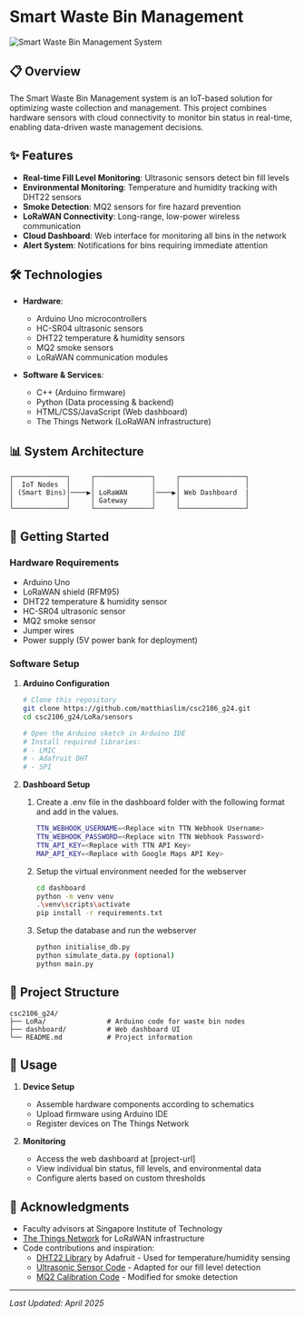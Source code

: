 # Smart Waste Bin Management

![Smart Waste Bin Management System](https://github.com/user-attachments/assets/e73b523b-c91c-491e-9ac6-e1af3a18a490)

## 📋 Overview

The Smart Waste Bin Management system is an IoT-based solution for optimizing waste collection and management. This project combines hardware sensors with cloud connectivity to monitor bin status in real-time, enabling data-driven waste management decisions.

## ✨ Features

- **Real-time Fill Level Monitoring**: Ultrasonic sensors detect bin fill levels
- **Environmental Monitoring**: Temperature and humidity tracking with DHT22 sensors
- **Smoke Detection**: MQ2 sensors for fire hazard prevention
- **LoRaWAN Connectivity**: Long-range, low-power wireless communication
- **Cloud Dashboard**: Web interface for monitoring all bins in the network
- **Alert System**: Notifications for bins requiring immediate attention

## 🛠️ Technologies

- **Hardware**:
  - Arduino Uno microcontrollers
  - HC-SR04 ultrasonic sensors
  - DHT22 temperature & humidity sensors
  - MQ2 smoke sensors
  - LoRaWAN communication modules

- **Software & Services**:
  - C++ (Arduino firmware)
  - Python (Data processing & backend)
  - HTML/CSS/JavaScript (Web dashboard)
  - The Things Network (LoRaWAN infrastructure)

## 📊 System Architecture

```
┌─────────────┐     ┌──────────────┐     ┌────────────────┐
│  IoT Nodes  │     │              │     │                │
│ (Smart Bins)│────▶│ LoRaWAN      │────▶│ Web Dashboard  |
│             │     │ Gateway      │     │                │     
└─────────────┘     └──────────────┘     └────────────────┘     
```

## 🚀 Getting Started

### Hardware Requirements

- Arduino Uno
- LoRaWAN shield (RFM95)
- DHT22 temperature & humidity sensor
- HC-SR04 ultrasonic sensor
- MQ2 smoke sensor
- Jumper wires
- Power supply (5V power bank for deployment)

### Software Setup

1. **Arduino Configuration**
   ```bash
   # Clone this repository
   git clone https://github.com/matthiaslim/csc2106_g24.git
   cd csc2106_g24/LoRa/sensors
   
   # Open the Arduino sketch in Arduino IDE
   # Install required libraries:
   # - LMIC
   # - Adafruit DHT
   # - SPI
   ```

2. **Dashboard Setup**
   
   1. Create a .env file in the dashboard folder with the following format and add in the values.

      ```bash
      TTN_WEBHOOK_USERNAME=<Replace witn TTN Webhook Username>
      TTN_WEBHOOK_PASSWORD=<Replace witn TTN Webhook Password>
      TTN_API_KEY=<Replace with TTN API Key>
      MAP_API_KEY=<Replace with Google Maps API Key>
      ```

   2. Setup the virtual environment needed for the webserver

      ```bash
      cd dashboard
      python -m venv venv
      .\venv\scripts\activate
      pip install -r requirements.txt
      ```
   
   3. Setup the database and run the webserver

      ```bash
      python initialise_db.py
      python simulate_data.py (optional)
      python main.py
      ```

## 📁 Project Structure

```
csc2106_g24/
├── LoRa/               # Arduino code for waste bin nodes
├── dashboard/          # Web dashboard UI
└── README.md           # Project information
```

## 📝 Usage

1. **Device Setup**
   - Assemble hardware components according to schematics
   - Upload firmware using Arduino IDE
   - Register devices on The Things Network

2. **Monitoring**
   - Access the web dashboard at [project-url]
   - View individual bin status, fill levels, and environmental data
   - Configure alerts based on custom thresholds

## 🙏 Acknowledgments

- Faculty advisors at Singapore Institute of Technology
- [The Things Network](https://www.thethingsnetwork.org/) for LoRaWAN infrastructure
- Code contributions and inspiration:
  - [DHT22 Library](https://github.com/adafruit/DHT-sensor-library) by Adafruit - Used for temperature/humidity sensing
  - [Ultrasonic Sensor Code](https://github.com/gamegine/HCSR04-ultrasonic-sensor-lib) - Adapted for our fill level detection
  - [MQ2 Calibration Code](https://sandboxelectronics.com/?p=165) - Modified for smoke detection

---

*Last Updated: April 2025*
